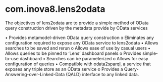 # com.inova8.lens2odata
The objectives of lens2odata are to provide a simple method of OData query construction driven by the metadata provide by OData services

•	Provides metamodel-driven OData query construction
o	Eliminates any configuration required to expose any OData service to lens2odata
•	Allows searches to be saved and rerun
o	Allows ease of use by casual users
•	Allows queries to be pinned to ‘Lens’ dashboard panels
o	Provides simple-to-use dashboard
•	Searches can be parameterized
o	Allows for easy configuration of queries
•	Compatible with odata2sparql, a service that exposes any triple store as an OData service
o	Provides a Query-Answering-over-Linked-Data (QALD) interface to any linked data.
